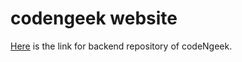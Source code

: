 # codengeek website
[Here](https://github.com/karan320/codengeek-backend) is the link for backend repository of codeNgeek.
